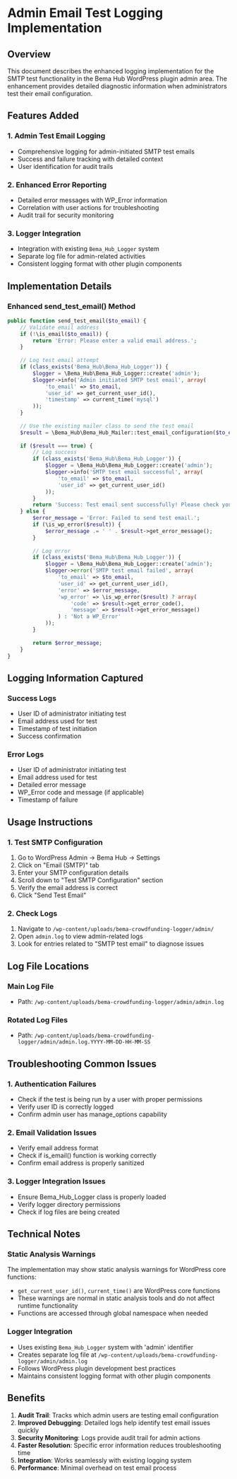 # Admin Email Test Logging Implementation

## Overview
This document describes the enhanced logging implementation for the SMTP test functionality in the Bema Hub WordPress plugin admin area. The enhancement provides detailed diagnostic information when administrators test their email configuration.

## Features Added

### 1. Admin Test Email Logging
- Comprehensive logging for admin-initiated SMTP test emails
- Success and failure tracking with detailed context
- User identification for audit trails

### 2. Enhanced Error Reporting
- Detailed error messages with WP_Error information
- Correlation with user actions for troubleshooting
- Audit trail for security monitoring

### 3. Logger Integration
- Integration with existing `Bema_Hub_Logger` system
- Separate log file for admin-related activities
- Consistent logging format with other plugin components

## Implementation Details

### Enhanced send_test_email() Method

```php
public function send_test_email($to_email) {
    // Validate email address
    if (!\is_email($to_email)) {
        return 'Error: Please enter a valid email address.';
    }
    
    // Log test email attempt
    if (class_exists('Bema_Hub\Bema_Hub_Logger')) {
        $logger = \Bema_Hub\Bema_Hub_Logger::create('admin');
        $logger->info('Admin initiated SMTP test email', array(
            'to_email' => $to_email,
            'user_id' => get_current_user_id(),
            'timestamp' => current_time('mysql')
        ));
    }
    
    // Use the existing mailer class to send the test email
    $result = \Bema_Hub\Bema_Hub_Mailer::test_email_configuration($to_email);
    
    if ($result === true) {
        // Log success
        if (class_exists('Bema_Hub\Bema_Hub_Logger')) {
            $logger = \Bema_Hub\Bema_Hub_Logger::create('admin');
            $logger->info('SMTP test email successful', array(
                'to_email' => $to_email,
                'user_id' => get_current_user_id()
            ));
        }
        return 'Success: Test email sent successfully! Please check your inbox.';
    } else {
        $error_message = 'Error: Failed to send test email.';
        if (\is_wp_error($result)) {
            $error_message .= ' ' . $result->get_error_message();
        }
        
        // Log error
        if (class_exists('Bema_Hub\Bema_Hub_Logger')) {
            $logger = \Bema_Hub\Bema_Hub_Logger::create('admin');
            $logger->error('SMTP test email failed', array(
                'to_email' => $to_email,
                'user_id' => get_current_user_id(),
                'error' => $error_message,
                'wp_error' => \is_wp_error($result) ? array(
                    'code' => $result->get_error_code(),
                    'message' => $result->get_error_message()
                ) : 'Not a WP_Error'
            ));
        }
        
        return $error_message;
    }
}
```

## Logging Information Captured

### Success Logs
- User ID of administrator initiating test
- Email address used for test
- Timestamp of test initiation
- Success confirmation

### Error Logs
- User ID of administrator initiating test
- Email address used for test
- Detailed error message
- WP_Error code and message (if applicable)
- Timestamp of failure

## Usage Instructions

### 1. Test SMTP Configuration
1. Go to WordPress Admin → Bema Hub → Settings
2. Click on "Email (SMTP)" tab
3. Enter your SMTP configuration details
4. Scroll down to "Test SMTP Configuration" section
5. Verify the email address is correct
6. Click "Send Test Email"

### 2. Check Logs
1. Navigate to `/wp-content/uploads/bema-crowdfunding-logger/admin/`
2. Open `admin.log` to view admin-related logs
3. Look for entries related to "SMTP test email" to diagnose issues

## Log File Locations

### Main Log File
- Path: `/wp-content/uploads/bema-crowdfunding-logger/admin/admin.log`

### Rotated Log Files
- Path: `/wp-content/uploads/bema-crowdfunding-logger/admin/admin.log.YYYY-MM-DD-HH-MM-SS`

## Troubleshooting Common Issues

### 1. Authentication Failures
- Check if the test is being run by a user with proper permissions
- Verify user ID is correctly logged
- Confirm admin user has manage_options capability

### 2. Email Validation Issues
- Verify email address format
- Check if is_email() function is working correctly
- Confirm email address is properly sanitized

### 3. Logger Integration Issues
- Ensure Bema_Hub_Logger class is properly loaded
- Verify logger directory permissions
- Check if log files are being created

## Technical Notes

### Static Analysis Warnings
The implementation may show static analysis warnings for WordPress core functions:
- `get_current_user_id()`, `current_time()` are WordPress core functions
- These warnings are normal in static analysis tools and do not affect runtime functionality
- Functions are accessed through global namespace when needed

### Logger Integration
- Uses existing `Bema_Hub_Logger` system with 'admin' identifier
- Creates separate log file at `/wp-content/uploads/bema-crowdfunding-logger/admin/admin.log`
- Follows WordPress plugin development best practices
- Maintains consistent logging format with other plugin components

## Benefits

1. **Audit Trail**: Tracks which admin users are testing email configuration
2. **Improved Debugging**: Detailed logs help identify test email issues quickly
3. **Security Monitoring**: Logs provide audit trail for admin actions
4. **Faster Resolution**: Specific error information reduces troubleshooting time
5. **Integration**: Works seamlessly with existing logging system
6. **Performance**: Minimal overhead on test email process